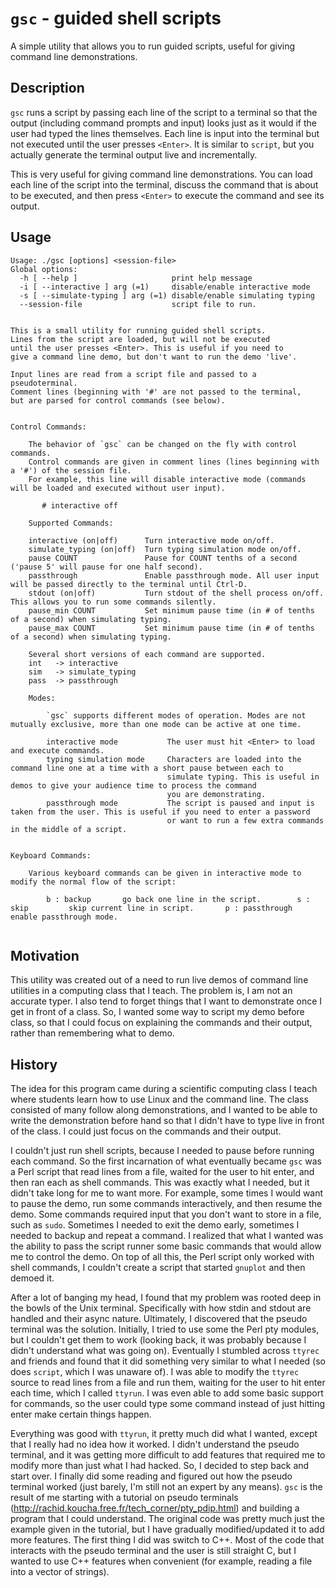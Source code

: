 # `gsc` - guided shell scripts

A simple utility that allows you to run guided scripts, useful for giving command line demonstrations.

## Description

`gsc` runs a script by passing each line of the script to a terminal so
that the output (including command prompts and input) looks just as it would if the user had typed the lines themselves.
Each line is input into the terminal but not executed until the user presses `<Enter>`. 
It is similar to `script`, but you actually generate the terminal output live and incrementally.

This is very useful for giving command line demonstrations. You can load each line of the script into the terminal, discuss the command that is about
to be executed, and then press `<Enter>` to execute the command and see its output.

## Usage

```
Usage: ./gsc [options] <session-file>
Global options:
  -h [ --help ]                     print help message
  -i [ --interactive ] arg (=1)     disable/enable interactive mode
  -s [ --simulate-typing ] arg (=1) disable/enable simulating typing
  --session-file                    script file to run.


This is a small utility for running guided shell scripts.
Lines from the script are loaded, but will not be executed
until the user presses <Enter>. This is useful if you need to
give a command line demo, but don't want to run the demo 'live'.

Input lines are read from a script file and passed to a pseudoterminal.
Comment lines (beginning with '#' are not passed to the terminal,
but are parsed for control commands (see below).


Control Commands:

	The behavior of `gsc` can be changed on the fly with control commands.
	Control commands are given in comment lines (lines beginning with a '#') of the session file.
	For example, this line will disable interactive mode (commands will be loaded and executed without user input).

	   # interactive off

	Supported Commands:

	interactive (on|off)      Turn interactive mode on/off.
	simulate_typing (on|off)  Turn typing simulation mode on/off.
	pause COUNT               Pause for COUNT tenths of a second ('pause 5' will pause for one half second).
	passthrough               Enable passthrough mode. All user input will be passed directly to the terminal until Ctrl-D.
	stdout (on|off)           Turn stdout of the shell process on/off. This allows you to run some commands silently.
	pause_min COUNT           Set minimum pause time (in # of tenths of a second) when simulating typing.
	pause_max COUNT           Set minimum pause time (in # of tenths of a second) when simulating typing.

	Several short versions of each command are supported.
	int   -> interactive
	sim   -> simulate_typing
	pass  -> passthrough

	Modes:

		`gsc` supports different modes of operation. Modes are not mutually exclusive, more than one mode can be active at one time.

		interactive mode           The user must hit <Enter> to load and execute commands.
		typing simulation mode     Characters are loaded into the command line one at a time with a short pause between each to
		                           simulate typing. This is useful in demos to give your audience time to process the command
		                           you are demonstrating.
		passthrough mode           The script is paused and input is taken from the user. This is useful if you need to enter a password
		                           or want to run a few extra commands in the middle of a script.


Keyboard Commands:

	Various keyboard commands can be given in interactive mode to modify the normal flow of the script:

		b : backup       go back one line in the script.		s : skip         skip current line in script.		p : passthrough  enable passthrough mode.


```

## Motivation

This utility was created out of a need to run live demos of command line utilities in a computing class that I teach. The problem is, I am not an accurate typer. I also
tend to forget things that I want to demonstrate once I get in front of a class. So, I wanted some way to script my demo before class, so that I could focus on explaining
the commands and their output, rather than remembering what to demo.

## History

The idea for this program came during a scientific computing class I teach where students learn how to use Linux and the command line.
The class consisted of many follow along demonstrations, and I wanted to be able to write the demonstration before hand so that I didn't have to type
live in front of the class. I could just focus on the commands and their output.

I couldn't just run shell scripts, because I needed to pause before running each command. So the first incarnation of what eventually became `gsc` was a Perl script
that read lines from a file, waited for the user to hit enter, and then ran each as shell commands. This was exactly what I needed, but it didn't take long for me to want
more. For example, some times I would want to pause the demo, run some commands interactively, and then resume the demo.
Some commands required input that you don't want to store in a file, such as `sudo`. Sometimes I needed to exit the demo early, sometimes I needed to backup and repeat a command.
I realized that what I wanted was the ability to pass the script runner some
basic commands that would allow me to control the demo. On top of all this, the
Perl script only worked with shell commands, I couldn't create a script that
started `gnuplot` and then demoed it.

After a lot of banging my head, I found that my problem was rooted deep in the bowls of the Unix terminal. Specifically with how stdin and stdout are handled and their async nature.
Ultimately, I discovered
that the pseudo terminal was the solution. Initially, I tried to use some the Perl pty modules, but I couldn't get them to work (looking back, it was probably because I didn't understand
what was going on). Eventually I stumbled across `ttyrec` and friends and found that it did something very similar to what I needed (so does `script`, which I was unaware of).
I was able to modify the `ttyrec` source to read lines from a file and run them, waiting for the user to hit enter each time, which I called `ttyrun`. I was even able to add some basic
support for commands, so the user could type some command instead of just hitting enter make certain things happen.

Everything was good with `ttyrun`, it pretty much did what I wanted, except that I really had no idea how it worked. I didn't understand the pseudo terminal, and it was getting more
difficult to add features that required me to modify more than just what I had hacked. So, I decided to step back and start over. I finally did some reading and figured out how the
pseudo terminal worked (just barely, I'm still not an expert by any means). `gsc` is the result of me starting with a tutorial on pseudo terminals
(http://rachid.koucha.free.fr/tech_corner/pty_pdip.html) and building a program that I could understand. The original code was pretty much just the example given in the tutorial, but
I have gradually modified/updated it to add more features. The first thing I did was switch to C++. Most of the code that interacts with the pseudo terminal and the user is still straight C, but
I wanted to use C++ features when convenient (for example, reading a file into a vector of strings).
